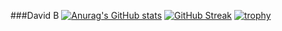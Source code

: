 ###David B
[![Anurag's GitHub stats](https://github-readme-stats.vercel.app/api?username=douzooo&theme=tokyonight&show_icons=true&hide_border=true)](https://github.com/douzooo/)
[![GitHub Streak](http://github-readme-streak-stats.herokuapp.com?user=douzooo&theme=tokyonight&hide_border=true&border=0000006A)](https://git.io/streak-stats)
[![trophy](https://github-profile-trophy.vercel.app/?username=douzooo&theme=nord&no-frame=true&margin-w=1&column=7)](https://github.com/douzooo/)
